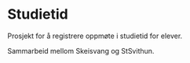 # Studietid

Prosjekt for å registrere oppmøte i studietid for elever.

Sammarbeid mellom Skeisvang og StSvithun.
